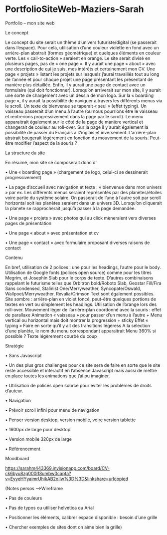# PortfolioSiteWeb-Maziers-Sarah

Portfolio – mon site web

Le concept

Le concept du site serait un thème d’univers futuriste/digital (se passerait dans l’espace).
Pour cela, utilisation d’une couleur violette en fond avec un arrière-plan abstrait (formes géométrique) et quelques éléments en couleur verte. Les « call-to-action » seraient en orange.
Le site serait divisé en plusieurs pages, pas de « one page ». Il y aurait une page « about » avec une description de qui je suis, mes intérêts et certainement mon CV. Une page « projets » listant les projets sur lesquels j’aurai travaillés tout au long de l’année et pour chaque projet une page présentant les présentant de manière plus détaillée. Enfin, il y aurait une page de contact avec un formulaire (qui doit fonctionner).
Lorsqu’on arriverait sur mon site, il y aurait une sorte de chargement avec un dessin de mon logo. Sur la « boarding page », il y aurait la possibilité de naviguer à travers les différents menus via le scroll. Un texte de bienvenue se taperait « seul » (effet typing). Un vaisseau passerait d’un menu à l’autre (ou nous pourrions être le vaisseau et rentrerions progressivement dans la page par le scroll). Le menu apparaitrait également sur le côté de la page de manière vertical et changerait de couleur au roll-over. Sur la page il y aurait également la possibilité de passer du Français à l’Anglais et inversement. L’arrière-plan abstrait bougerait légèrement en fonction du mouvement de la souris. Peut-être modifier l’aspect de la souris ? 

La structure du site

En résumé, mon site se composerait donc d’

•	Une « boarding page » (chargement de logo, celui-ci se dessinerait progressivement)

•	La page d’accueil avec navigation et texte : « bienvenue dans mon univers » par ex. Les différents menus seraient représentés par des planètes/étoiles voire partie du système solaire. On passerait de l’une à l’autre soit par scroll horizontal soit les planètes seraient dans un univers 3D. Lorsqu’on cliquerait la planete se rapprocherait jusqu’à passer à la page demandée.

•	Une page « projets » avec photos qui au click mèneraient vers diverses pages de présentation

•	Une page « about » avec présentation et cv

•	Une page « contact » avec formulaire proposant diverses raisons de contact

Contenu

En bref, utilisation de 2 polices : une pour les headings, l’autre pour le body. Utilisation de Google fonts (polices open source) comme pour les titres Megrim, et Josephin Slab pour le corps de texte.
D’autres combinaisons rappelant le futurisme telles que Orbitron bold/Roboto Slab, Geostar Fill/Fira Sans condensed, Stalinist One/Merryweather, Syncopate/Oswald, Wallpoet/Merryweather, Revalia/Crimson Text sont également possibles.
Site sombre : arrière-plan en violet foncé, peut-être quelques portions de textes en vert ou simplement les headings. Utilisation de l’orange lors des roll-over.
Mouvement léger de l’arrière-plan coordonné avec la souris : effet de parallaxe
Animation « vaisseau » pour passer d’un menu à l’autre + Menu vertical ou horizontal mais doit montrer la progression + sticky
Effet « typing »
Faire en sorte qu’il y ait des transitions légèress
A la sélection d’une planète, le nom du menu correspondant apparaitrait
Menu 360% si possible ? Texte légèrement courbé du coup


Stratégie

• Sans Javascript

• Un des plus gros challenges pour ce site sera de faire en sorte que le site reste accessible et interactif en l’absence Javascript       mais aussi de mettre en place toutes les animations que j’ai pu imaginer.

• Utilisation de polices open source pour éviter les problèmes de droits d’auteur.

• Navigation

• Prévoir scroll infini pour menu de navigation

• Penser version desktop, version mobile, voire version tablette

• 1600px de large pour desktop

• Version mobile 320px de large

• Référencement


Moodboard

https://sarahm443369.invisionapp.com/board/CV-ck6byu8zg000i18umbw0capta?v=EyyeHYyaimrUhikAB2oIlw%3D%3D&linkshare=urlcopied

(Notes persos -->Wireframe

  • Pas de couleurs
  
  • Pas de typos ou utiliser helvetica ou Arial
  
  • Positionner les éléments, calibrer espace disponible : besoin d’une grille
  
  • Chercher exemples de sites dont on aime bien la grille)


